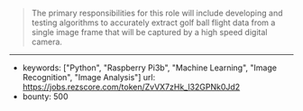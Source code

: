 >The primary responsibilities for this role will include developing and testing algorithms to accurately extract golf ball flight data from a single image frame that will be captured by a high speed digital camera.
------
- keywords: ["Python", "Raspberry Pi3b", "Machine Learning", "Image Recognition", "Image Analysis"]
url: https://jobs.rezscore.com/token/ZvVX7zHk_l32GPNk0Jd2
- bounty: 500
